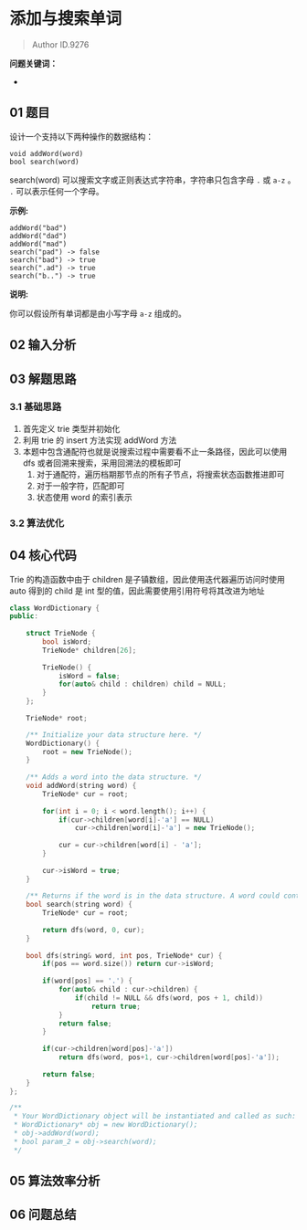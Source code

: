 # 添加与搜索单词
> Author ID.9276 

**问题关键词：**

- 

## 01 题目

设计一个支持以下两种操作的数据结构：

```
void addWord(word)
bool search(word)
```

search(word) 可以搜索文字或正则表达式字符串，字符串只包含字母 `.` 或 `a-z` 。 `.` 可以表示任何一个字母。

**示例:**

```
addWord("bad")
addWord("dad")
addWord("mad")
search("pad") -> false
search("bad") -> true
search(".ad") -> true
search("b..") -> true
```

**说明:**

你可以假设所有单词都是由小写字母 `a-z` 组成的。


  ## 02 输入分析



## 03 解题思路

### 3.1 基础思路

1. 首先定义 trie 类型并初始化
2. 利用 trie 的 insert 方法实现 addWord 方法
3. 本题中包含通配符也就是说搜索过程中需要看不止一条路径，因此可以使用 dfs 或者回溯来搜索，采用回溯法的模板即可
   1. 对于通配符，遍历档期那节点的所有子节点，将搜索状态函数推进即可
   2. 对于一般字符，匹配即可
   3. 状态使用 word 的索引表示

### 3.2 算法优化



## 04 核心代码

Trie 的构造函数中由于 children 是子镇数组，因此使用迭代器遍历访问时使用 auto 得到的 child 是 int 型的值，因此需要使用引用符号将其改进为地址

```c++
class WordDictionary {    
public:
    
    struct TrieNode {
        bool isWord;
        TrieNode* children[26];
        
        TrieNode() {
            isWord = false;
            for(auto& child : children) child = NULL;
        }
    };
    
    TrieNode* root;

    /** Initialize your data structure here. */
    WordDictionary() {
        root = new TrieNode();
    }
    
    /** Adds a word into the data structure. */
    void addWord(string word) {
        TrieNode* cur = root;
        
        for(int i = 0; i < word.length(); i++) {
            if(cur->children[word[i]-'a'] == NULL)
                cur->children[word[i]-'a'] = new TrieNode();
            
            cur = cur->children[word[i] - 'a'];
        }
        
        cur->isWord = true;
    }
    
    /** Returns if the word is in the data structure. A word could contain the dot character '.' to represent any one letter. */
    bool search(string word) {
        TrieNode* cur = root;
        
        return dfs(word, 0, cur);
    }
        
    bool dfs(string& word, int pos, TrieNode* cur) {
        if(pos == word.size()) return cur->isWord;
        
        if(word[pos] == '.') {
            for(auto& child : cur->children) {
                if(child != NULL && dfs(word, pos + 1, child))
                    return true;
            }
            return false;
        }
        
        if(cur->children[word[pos]-'a'])
            return dfs(word, pos+1, cur->children[word[pos]-'a']);
        
        return false;
    }
};

/**
 * Your WordDictionary object will be instantiated and called as such:
 * WordDictionary* obj = new WordDictionary();
 * obj->addWord(word);
 * bool param_2 = obj->search(word);
 */
```



## 05 算法效率分析



## 06 问题总结


